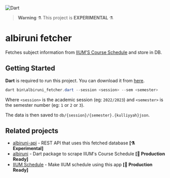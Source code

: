 ![Dart](https://img.shields.io/badge/dart-%230175C2.svg?style=for-the-badge&logo=dart&logoColor=white)

> **Warning** :alembic: This project is **EXPERIMENTAL** :alembic:

# albiruni fetcher

Fetches subject information from [IIUM'S Course Schedule](https://albiruni.iium.edu.my/myapps/StudentOnline/schedule1.php) and store in DB.

## Getting Started

**Dart** is required to run this project. You can download it from [here](https://dart.dev/get-dart).

```powershell
dart bin\albiruni_fetcher.dart --session <session> --sem <semester>
```

Where `<session>` is the academic session (eg: `2022/2023`) and `<semester>` is the semester number (eg: `1` or `2` or `3`).

The data is then saved to `db/{session}/{semester}.{kulliyyah}json`.

## Related projects

- [albiruni-api](https://github.com/iqfareez/albiruni-api) - REST API that uses this fetched database **[:alembic: Experimental]**
- [albiruni](https://github.com/iqfareez/albiruni) - Dart package to scrape IIUM's Course Schedule **[:rocket: Production Ready]**
- [IIUM Schedule](https://github.com/iqfareez/iium_schedule) - Make IIUM schedule using this app **[:rocket: Production Ready]**
